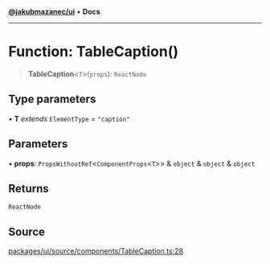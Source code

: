 [**@jakubmazanec/ui**](../README.md) • **Docs**

---

# Function: TableCaption()

> **TableCaption**\<`T`\>(`props`): `ReactNode`

## Type parameters

• **T** _extends_ `ElementType` = `"caption"`

## Parameters

• **props**: `PropsWithoutRef`\<`ComponentProps`\<`T`\>\> & `object` & `object` & `object`

## Returns

`ReactNode`

## Source

[packages/ui/source/components/TableCaption.ts:28](https://github.com/jakubmazanec/tools/blob/ff982fbbc1a4d22edeaae8b283ad7d8de4b15bd8/packages/ui/source/components/TableCaption.ts#L28)
